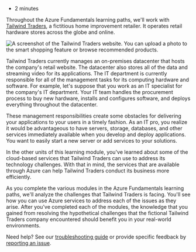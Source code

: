 -   2 minutes

Throughout the Azure Fundamentals learning paths, we'll work with [Tailwind Traders][1], a fictitious home improvement retailer. It operates retail hardware stores across the globe and online.

![A screenshot of the Tailwind Traders website. You can upload a photo to the smart shopping feature or browse recommended products.](https://docs.microsoft.com/en-us/learn/azure-fundamentals/intro-to-azure-fundamentals/media/tailwind-traders-web-top-f7965b91.png)

Tailwind Traders currently manages an on-premises datacenter that hosts the company's retail website. The datacenter also stores all of the data and streaming video for its applications. The IT department is currently responsible for all of the management tasks for its computing hardware and software. For example, let's suppose that you work as an IT specialist for the company's IT department. Your IT team handles the procurement process to buy new hardware, installs and configures software, and deploys everything throughout the datacenter.

These management responsibilities create some obstacles for delivering your applications to your users in a timely fashion. As an IT pro, you realize it would be advantageous to have servers, storage, databases, and other services immediately available when you develop and deploy applications. You want to easily start a new server or add services to your solutions.

In the other units of this learning module, you've learned about some of the cloud-based services that Tailwind Traders can use to address its technology challenges. With that in mind, the services that are available through Azure can help Tailwind Traders conduct its business more efficiently.

As you complete the various modules in the Azure Fundamentals learning paths, we'll analyze the challenges that Tailwind Traders is facing. You'll see how you can use Azure services to address each of the issues as they arise. After you've completed each of the modules, the knowledge that you gained from resolving the hypothetical challenges that the fictional Tailwind Traders company encountered should benefit you in your real-world environments.

Need help? See our [troubleshooting guide][2] or provide specific feedback by [reporting an issue][3].

[1]: https://www.tailwindtraders.com/
[2]: https://docs.microsoft.com/en-us/learn/support/troubleshooting?uid=learn.azure.intro-to-azure-fundamentals.case-study-introduction&documentId=7635b83b-248c-43b5-0ffa-371f16e84b7d&versionIndependentDocumentId=af8e64b9-f1aa-f922-7f4c-4fbfd5d87696&contentPath=%2FMicrosoftDocs%2Flearn-pr%2Fblob%2Flive%2Flearn-pr%2Fazure-fundamentals%2Fintro-to-azure-fundamentals%2Fcase-study-introduction.yml&url=https%3A%2F%2Fdocs.microsoft.com%2Fen-us%2Flearn%2Fmodules%2Fintro-to-azure-fundamentals%2Fcase-study-introduction&author=rknapp
[3]: https://docs.microsoft.com/en-us/learn/support/troubleshooting?uid=learn.azure.intro-to-azure-fundamentals.case-study-introduction&documentId=7635b83b-248c-43b5-0ffa-371f16e84b7d&versionIndependentDocumentId=af8e64b9-f1aa-f922-7f4c-4fbfd5d87696&contentPath=%2FMicrosoftDocs%2Flearn-pr%2Fblob%2Flive%2Flearn-pr%2Fazure-fundamentals%2Fintro-to-azure-fundamentals%2Fcase-study-introduction.yml&url=https%3A%2F%2Fdocs.microsoft.com%2Fen-us%2Flearn%2Fmodules%2Fintro-to-azure-fundamentals%2Fcase-study-introduction&author=rknapp#report-feedback